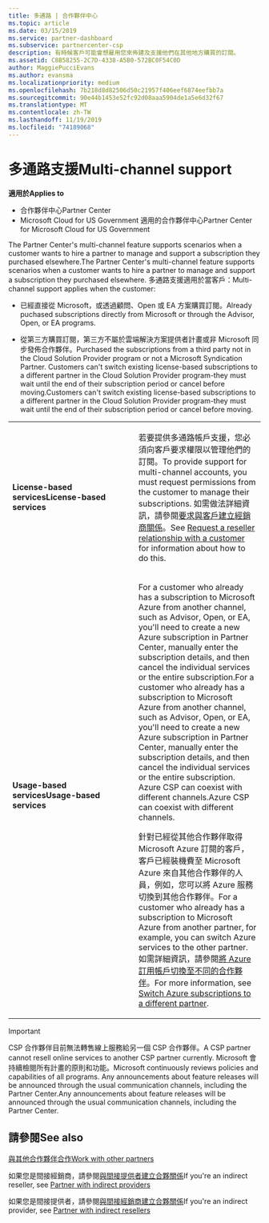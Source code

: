 ```yaml
---
title: 多通路 | 合作夥伴中心
ms.topic: article
ms.date: 03/15/2019
ms.service: partner-dashboard
ms.subservice: partnercenter-csp
description: 有時候客戶可能會想雇用您來佈建及支援他們在其他地方購買的訂閱。
ms.assetid: C8B58255-2C7D-4338-A5B0-572BC0F54C0D
author: MaggiePucciEvans
ms.author: evansma
ms.localizationpriority: medium
ms.openlocfilehash: 7b218d8d82506d50c21957f406eef6874eefbb7a
ms.sourcegitcommit: 90e44b1453e52fc92d08aaa5904de1a5e6d32f67
ms.translationtype: MT
ms.contentlocale: zh-TW
ms.lasthandoff: 11/19/2019
ms.locfileid: "74189068"
---
```

# <a name="multi-channel-support"></a><span data-ttu-id="72359-103">多通路支援</span><span class="sxs-lookup"><span data-stu-id="72359-103">Multi-channel support</span></span>

<span data-ttu-id="72359-104">**適用於**</span><span class="sxs-lookup"><span data-stu-id="72359-104">**Applies to**</span></span>

-  <span data-ttu-id="72359-105">合作夥伴中心</span><span class="sxs-lookup"><span data-stu-id="72359-105">Partner Center</span></span>
-  <span data-ttu-id="72359-106">Microsoft Cloud for US Government 適用的合作夥伴中心</span><span class="sxs-lookup"><span data-stu-id="72359-106">Partner Center for Microsoft Cloud for US Government</span></span>


<span data-ttu-id="72359-107">The Partner Center's multi-channel feature supports scenarios when a customer wants to hire a partner to manage and support a subscription they purchased elsewhere.</span><span class="sxs-lookup"><span data-stu-id="72359-107">The Partner Center's multi-channel feature supports scenarios when a customer wants to hire a partner to manage and support a subscription they purchased elsewhere.</span></span> <span data-ttu-id="72359-108">多通路支援適用於當客戶：</span><span class="sxs-lookup"><span data-stu-id="72359-108">Multi-channel support applies when the customer:</span></span>

-   <span data-ttu-id="72359-109">已經直接從 Microsoft，或透過顧問、Open 或 EA 方案購買訂閱。</span><span class="sxs-lookup"><span data-stu-id="72359-109">Already puchased subscriptions directly from Microsoft or through the Advisor, Open, or EA programs.</span></span>

-   <span data-ttu-id="72359-110">從第三方購買訂閱，第三方不屬於雲端解決方案提供者計畫或非 Microsoft 同步發佈合作夥伴。</span><span class="sxs-lookup"><span data-stu-id="72359-110">Purchased the subscriptions from a third party not in the Cloud Solution Provider program or not a Microsoft Syndication Partner.</span></span> <span data-ttu-id="72359-111">Customers can't switch existing license-based subscriptions to a different partner in the Cloud Solution Provider program-they must wait until the end of their subscription period or cancel before moving.</span><span class="sxs-lookup"><span data-stu-id="72359-111">Customers can't switch existing license-based subscriptions to a different partner in the Cloud Solution Provider program-they must wait until the end of their subscription period or cancel before moving.</span></span>


<table>
<colgroup>
<col width="50%" />
<col width="50%" />
</colgroup>
<tbody>
<tr class="odd">
<td><p><span data-ttu-id="72359-112"><strong>License-based services</strong></span><span class="sxs-lookup"><span data-stu-id="72359-112"><strong>License-based services</strong></span></span></p></td>
<td><p><span data-ttu-id="72359-113">若要提供多通路帳戶支援，您必須向客戶要求權限以管理他們的訂閱。</span><span class="sxs-lookup"><span data-stu-id="72359-113">To provide support for multi-channel accounts, you must request permissions from the customer to manage their subscriptions.</span></span> <span data-ttu-id="72359-114">如需做法詳細資訊，請參閱<a href="request-a-relationship-with-a-customer.md" data-raw-source="[Request a reseller relationship with a customer](request-a-relationship-with-a-customer.md)">要求與客戶建立經銷商關係</a>。</span><span class="sxs-lookup"><span data-stu-id="72359-114">See <a href="request-a-relationship-with-a-customer.md" data-raw-source="[Request a reseller relationship with a customer](request-a-relationship-with-a-customer.md)">Request a reseller relationship with a customer</a> for information about how to do this.</span></span></p></td>
</tr>
<tr class="even">
<td><p><span data-ttu-id="72359-115"><strong>Usage-based services</strong></span><span class="sxs-lookup"><span data-stu-id="72359-115"><strong>Usage-based services</strong></span></span></p></td>
<td>
<p><span data-ttu-id="72359-116">For a customer who already has a subscription to Microsoft Azure from another channel, such as Advisor, Open, or EA, you&#39;ll need to create a new Azure subscription in Partner Center, manually enter the subscription details, and then cancel the individual services or the entire subscription.</span><span class="sxs-lookup"><span data-stu-id="72359-116">For a customer who already has a subscription to Microsoft Azure from another channel, such as Advisor, Open, or EA, you&#39;ll need to create a new Azure subscription in Partner Center, manually enter the subscription details, and then cancel the individual services or the entire subscription.</span></span> <span data-ttu-id="72359-117">Azure CSP can coexist with different channels.</span><span class="sxs-lookup"><span data-stu-id="72359-117">Azure CSP can coexist with different channels.</span></span></p>
<p><span data-ttu-id="72359-118">針對已經從其他合作夥伴取得 Microsoft Azure 訂閱的客戶，客戶已經裝機費至 Microsoft Azure 來自其他合作夥伴的人員，例如，您可以將 Azure 服務切換到其他合作夥伴。</span><span class="sxs-lookup"><span data-stu-id="72359-118">For a customer who already has a subscription to Microsoft Azure from another partner, for example, you can switch Azure services to the other partner.</span></span>  <span data-ttu-id="72359-119">如需詳細資訊，請參閱<a href="switch-azure-subscriptions-to-a-different-partner.md" data-raw-source="[Switch Azure subscriptions to a different partner](switch-azure-subscriptions-to-a-different-partner.md)">將 Azure 訂用帳戶切換至不同的合作夥伴</a>。</span><span class="sxs-lookup"><span data-stu-id="72359-119">For more information, see <a href="switch-azure-subscriptions-to-a-different-partner.md" data-raw-source="[Switch Azure subscriptions to a different partner](switch-azure-subscriptions-to-a-different-partner.md)">Switch Azure subscriptions to a different partner</a>.</span></span></p>
</td>
</tr>
</tbody>
</table>

> [!IMPORTANT]  
> <span data-ttu-id="72359-120">CSP 合作夥伴目前無法轉售線上服務給另一個 CSP 合作夥伴。</span><span class="sxs-lookup"><span data-stu-id="72359-120">A CSP partner cannot resell online services to another CSP partner currently.</span></span> <span data-ttu-id="72359-121">Microsoft 會持續檢閱所有計畫的原則和功能。</span><span class="sxs-lookup"><span data-stu-id="72359-121">Microsoft continuously reviews policies and capabilities of all programs.</span></span> <span data-ttu-id="72359-122">Any announcements about feature releases will be announced through the usual communication channels, including the Partner Center.</span><span class="sxs-lookup"><span data-stu-id="72359-122">Any announcements about feature releases will be announced through the usual communication channels, including the Partner Center.</span></span> 

## <a name="see-also"></a><span data-ttu-id="72359-123">請參閱</span><span class="sxs-lookup"><span data-stu-id="72359-123">See also</span></span>

[<span data-ttu-id="72359-124">與其他合作夥伴合作</span><span class="sxs-lookup"><span data-stu-id="72359-124">Work with other partners</span></span>](work-with-other-partners.md)

<span data-ttu-id="72359-125">如果您是間接經銷商，請參閱[與間接提供者建立合夥關係](indirect-reseller-tasks-in-partner-center.md)</span><span class="sxs-lookup"><span data-stu-id="72359-125">If you're an indirect reseller, see [Partner with indirect providers](indirect-reseller-tasks-in-partner-center.md)</span></span>

<span data-ttu-id="72359-126">如果您是間接提供者，請參閱[與間接經銷商建立合夥關係](indirect-provider-tasks-in-partner-center.md)</span><span class="sxs-lookup"><span data-stu-id="72359-126">If you're an indirect provider, see [Partner with indirect resellers](indirect-provider-tasks-in-partner-center.md)</span></span> 

 

 



